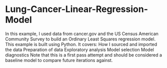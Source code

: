# Lung-Cancer-Linear-Regression-Model
In this example, I used data from cancer.gov and the US Census American Community Survey to build an Ordinary Least Squares regression model.  This example is built using Python. It covers:  How I sourced and imported the data Preparation of data Exploratory analysis Model selection Model diagnostics Note that this is a first pass attempt and should be considered a baseline model to compare future iterations against.
